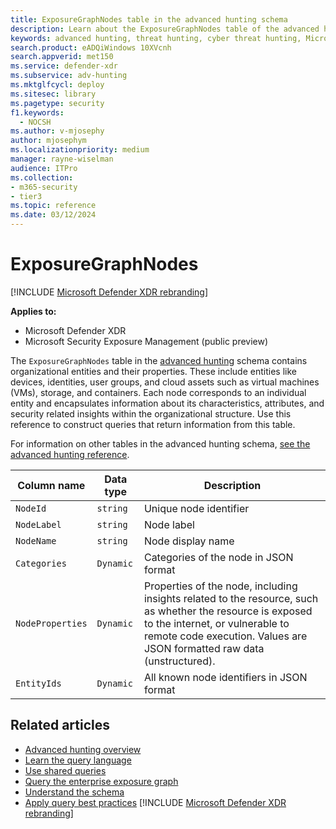 ```yaml
---
title: ExposureGraphNodes table in the advanced hunting schema
description: Learn about the ExposureGraphNodes table of the advanced hunting schema, which provides attack surface information, to help you understand how potential threats might reach, and compromise, valuable assets.
keywords: advanced hunting, threat hunting, cyber threat hunting, Microsoft Defender XDR, microsoft 365, m365, search, query, telemetry, schema reference, kusto, table, column, data type, description, ExposureGraphNodes, NodeId, NodeLabel, NodeName, NodeProperties, EntityIds
search.product: eADQiWindows 10XVcnh
search.appverid: met150
ms.service: defender-xdr
ms.subservice: adv-hunting
ms.mktglfcycl: deploy
ms.sitesec: library
ms.pagetype: security
f1.keywords: 
  - NOCSH
ms.author: v-mjosephy
author: mjosephym
ms.localizationpriority: medium
manager: rayne-wiselman
audience: ITPro
ms.collection: 
- m365-security
- tier3
ms.topic: reference
ms.date: 03/12/2024
---
```


# ExposureGraphNodes

[!INCLUDE [Microsoft Defender XDR rebranding](../includes/microsoft-defender.md)]

**Applies to:**
- Microsoft Defender XDR
- Microsoft Security Exposure Management (public preview)

The `ExposureGraphNodes` table in the [advanced hunting](advanced-hunting-overview.md) schema contains organizational entities and their properties. These include entities like devices, identities, user groups, and cloud assets such as virtual machines (VMs), storage, and containers. Each node corresponds to an individual entity and encapsulates information about its characteristics, attributes, and security related insights within the organizational structure. Use this reference to construct queries that return information from this table.

For information on other tables in the advanced hunting schema, [see the advanced hunting reference](advanced-hunting-schema-tables.md).

| Column name | Data type | Description |
|-------------|-----------|-------------|
| `NodeId` | `string` | Unique node identifier |
| `NodeLabel` | `string` | Node label |
| `NodeName` |`string` | Node display name |
| `Categories` |`Dynamic` | Categories of the node in JSON format |
| `NodeProperties` |`Dynamic` | Properties of the node, including insights related to the resource, such as whether the resource is exposed to the internet, or vulnerable to remote code execution. Values are JSON formatted raw data (unstructured). |
| `EntityIds` | `Dynamic` | All known node identifiers in JSON format |

## Related articles

- [Advanced hunting overview](advanced-hunting-overview.md)
- [Learn the query language](advanced-hunting-query-language.md)
- [Use shared queries](advanced-hunting-shared-queries.md)
- [Query the enterprise exposure graph](/security-exposure-management/query-enterprise-exposure-graph)
- [Understand the schema](advanced-hunting-schema-tables.md)
- [Apply query best practices](advanced-hunting-best-practices.md)
[!INCLUDE [Microsoft Defender XDR rebranding](../../includes/defender-m3d-techcommunity.md)]

